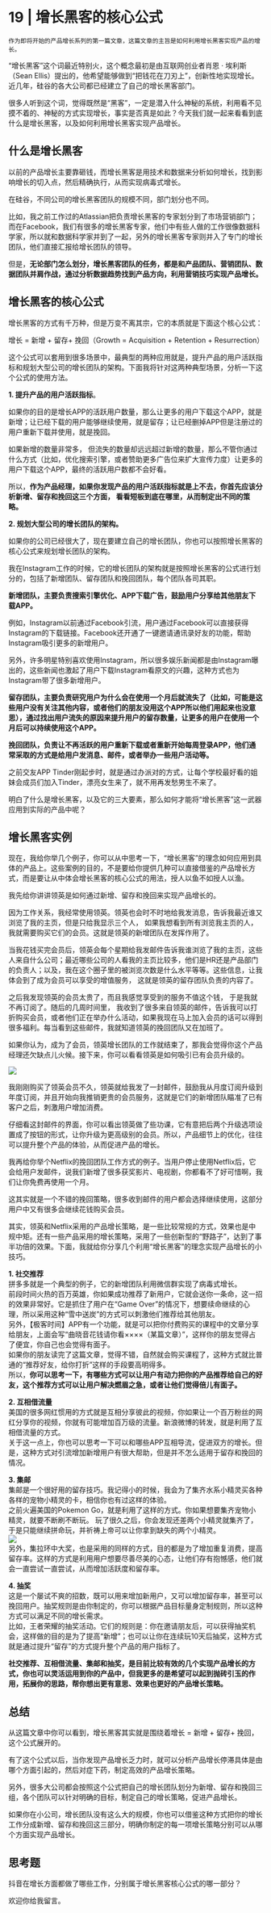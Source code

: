 # 19 | 增长黑客的核心公式

    作为即将开始的产品增长系列的第一篇文章，这篇文章的主旨是如何利用增长黑客实现产品的增长。

“增长黑客”这个词最近特别火，这个概念最初是由互联网创业者肖恩 · 埃利斯（Sean Ellis）提出的，他希望能够做到“把钱花在刀刃上”，创新性地实现增长。近几年，硅谷的各大公司都已经建立了自己的增长黑客部门。

很多人听到这个词，觉得既然是“黑客”，一定是潜入什么神秘的系统，利用看不见摸不着的、神秘的方式实现增长，事实是否真是如此？今天我们就一起来看看到底什么是增长黑客，以及如何利用增长黑客实现产品增长。

## 什么是增长黑客

以前的产品增长主要靠砸钱，而增长黑客是用技术和数据来分析如何增长，找到影响增长的切入点，然后精确执行，从而实现病毒式增长。

在硅谷，不同公司的增长黑客团队的规模不同，部门划分也不同。

比如，我之前工作过的Atlassian把负责增长黑客的专家划分到了市场营销部门；而在Facebook，我们有很多的增长黑客专家，他们中有些人做的工作很像数据科学家，所以就和数据科学家并到了一起，另外的增长黑客专家则并入了专门的增长团队，他们直接汇报给增长团队的领导。

但是，**无论部门怎么划分，增长黑客团队的任务，都是和产品团队、营销团队、数据团队并肩作战，通过分析数据趋势找到产品方向，利用营销技巧实现产品增长。**

## 增长黑客的核心公式

增长黑客的方式有千万种，但是万变不离其宗，它的本质就是下面这个核心公式：

增长 = 新增 + 留存+ 挽回（Growth = Acquisition + Retention + Resurrection）

这个公式可以套用到很多场景中，最典型的两种应用就是，提升产品的用户活跃指标和规划大型公司的增长团队的架构。下面我将针对这两种典型场景，分析一下这个公式的使用方法。

**1\. 提升产品的用户活跃指标**。

如果你的目的是增长APP的活跃用户数量，那么让更多的用户下载这个APP，就是新增；让已经下载的用户能够继续使用，就是留存；让已经删掉APP但是注册过的用户重新下载并使用，就是挽回。

如果新增的数量非常多， 但流失的数量却远远超过新增的数量，那么不管你通过什么方式（比如，优化搜索引擎，或者赞助更多广告位来扩大宣传力度）让更多的用户下载这个APP，最终的活跃用户数都不会好看。

所以，**作为产品经理，如果你发现产品的用户活跃指标就是上不去，你首先应该分析新增、留存和挽回这三个方面， 看看短板到底在哪里，从而制定出不同的策略。**

**2\. 规划大型公司的增长团队的架构。**

如果你的公司已经很大了，现在要建立自己的增长团队，你也可以按照增长黑客的核心公式来规划增长团队的架构。

我在Instagram工作的时候，它的增长团队的架构就是按照增长黑客的公式进行划分的，包括了新增团队、留存团队和挽回团队，每个团队各司其职。

**新增团队，主要负责搜索引擎优化、APP下载广告，鼓励用户分享给其他朋友下载APP。**

例如，Instagram以前通过Facebook引流，用户通过Facebook可以直接获得Instagram的下载链接。Facebook还开通了一键邀请通讯录好友的功能，帮助Instagram吸引更多的新增用户。

另外，许多明星特别喜欢使用Instagram，所以很多娱乐新闻都是由Instagram曝出的，这些新闻也激起了用户下载Instagram看原文的兴趣，这种方式也为Instagram带了很多新增用户。

**留存团队，主要负责研究用户为什么会在使用一个月后就流失了（比如，可能是这些用户没有关注其他内容，或者他们的朋友没用这个APP所以他们用起来也没意思），通过找出用户流失的原因来提升用户的留存数量，让更多的用户在使用一个月后可以持续使用这个APP。**

**挽回团队，负责让不再活跃的用户重新下载或者重新开始每周登录APP，他们通常采取的方式是给用户发消息、邮件，或者举办一些用户活动等。**

之前交友APP Tinder刚起步时，就是通过办派对的方式，让每个学校最好看的姐妹会成员们加入Tinder，漂亮女生来了，就不用再发愁男生不来了。

明白了什么是增长黑客，以及它的三大要素，那么如何才能将“增长黑客”这一武器应用到实际的产品中呢？

## 增长黑客实例

现在，我给你举几个例子，你可以从中思考一下，“增长黑客”的理念如何应用到具体的产品上。这些案例的目的，不是要给你提供几种可以直接借鉴的产品增长方式，而是要让从中体会增长黑客的核心公式的用法，授人以鱼不如授人以渔。

我先给你讲讲领英是如何通过新增、留存和挽回来实现产品增长的。

因为工作关系，我经常使用领英。领英也会时不时地给我发消息，告诉我最近谁又浏览了我的主页，但是只给我显示三个人， 如果我想看到所有浏览我主页的人， 我就需要购买它们的会员。这就是领英的新增团队在发挥作用了。

当我花钱买完会员后，领英会每个星期给我发邮件告诉我谁浏览了我的主页，这些人来自什么公司；最近哪些公司的人看我的主页比较多，他们是HR还是产品部门的负责人；以及，我在这个圈子里的被浏览次数是什么水平等等。这些信息，让我体会到了成为会员可以享受的增值服务， 这就是领英的留存团队负责的内容了。

之后我发现领英的会员太贵了，而且我感觉享受到的服务不值这个钱， 于是我就不再订阅了。随后的几周时间里， 我收到了很多来自领英的邮件，告诉我可以打折购买会员，或者他们正在举办什么活动，如果我现在马上加入会员的话可以得到很多福利。每当看到这些邮件，我就知道领英的挽回团队又在加班了。

如果你认为，成为了会员，领英增长团队的工作就结束了，那我会觉得你这个产品经理还欠缺点儿火候。接下来，你可以看看领英是如何吸引已有会员升级的。

![](https://static001.geekbang.org/resource/image/9b/f1/9b7b388c4846da8ea362487c94be33f1.png)

我刚刚购买了领英会员不久，领英就给我发了一封邮件，鼓励我从月度订阅升级到年度订阅，并且开始向我推销更贵的会员服务，这就是它们的新增团队瞄准了已有客户之后，刺激用户增加消费。

仔细看这封邮件的界面，你可以看出领英做了些功课，它有意把后两个升级选项设置成了按钮的形式，让你升级为更高级别的会员。所以，产品细节上的优化，往往可以提升整个产品的体验，从而促进产品的增长。

我再给你举个Netflix的挽回团队工作方式的例子。当用户停止使用Netflix后，它会给用户发邮件，说我们新增了很多获奖影片、电视剧，你都看不了好可惜啊，我们让你免费再使用一个月。

这其实就是一个不错的挽回策略，很多收到邮件的用户都会选择继续使用，这部分用户中又有很多会继续花钱购买会员。

其实，领英和Netflix采用的产品增长策略，是一些比较常规的方式，效果也是中规中矩。还有一些产品采用的增长策略，采用了一些创新型的“野路子”，达到了事半功倍的效果。下面，我就给你分享几个利用“增长黑客”的理念实现产品增长的小技巧。

**1\. 社交推荐**  
拼多多就是一个典型的例子，它的新增团队利用微信群实现了病毒式增长。  
前段时间火热的百万英雄，你如果成功推荐了新用户，它就会送你一条命，这一招的效果非常好。它是抓住了用户在“Game Over”的情况下，想要续命继续的心理，所以采用这种“雪中送炭”的方式可以刺激他们推荐给其他朋友。  
另外，【极客时间】APP有一个功能，就是可以把你付费购买的课程中的文章分享给朋友，上面会写“曲晓音花钱请你看××××（某篇文章）”，这样你的朋友觉得占了便宜，你自己也会觉得有面子。  
如果你的朋友读完了这篇文章，觉得不错，自然就会购买课程了，这种方式就比普通的“推荐好友，给你打折”这样的手段要高明得多。  
所以，**你可以思考一下，有哪些方式可以让用户有动力把你的产品推荐给自己的好友，这个推荐方式可以让用户解决燃眉之急，或者让他们觉得倍儿有面子。**

**2\. 互相借流量**  
美国的很多网红惯用的方式就是互相分享彼此的视频，你如果让一个百万粉丝的网红分享你的视频，你就有可能增加百万级的流量。新浪微博的转发，就是利用了互相借流量的方式。  
关于这一点上，你也可以思考一下可以和哪些APP互相导流，促进双方的增长。但是，这种方式对引流增加新增用户有很大帮助，但是并不怎么适用于留存和挽回的情况。

**3\. 集邮**  
集邮是一个很好用的留存技巧。我记得小的时候，我会为了集齐水系小精灵买各种各样的宠物小精灵的卡，相信你也有过这样的体验。  
之前火遍美国的Pokemon Go，就是利用了这样的方式。你如果想要集齐宠物小精灵，就要不断刷不断玩。 玩了很久之后，你会发现还差两个小精灵就集齐了，于是只能继续拼命玩，并祈祷上帝可以让你拿到缺失的两个小精灵。  
![](https://static001.geekbang.org/resource/image/d8/76/d84462743d03a7b0624cc05d8b7d4476.png)  
另外，集拉环中大奖，也是采用的同样的方式，目的都是为了增加重复消费，提高留存率。这样的方式是利用用户想要尽善尽美的心态，让他们存有抱憾感，他们就会一直尝试一直尝试，从而增加活跃度和留存率。

**4\. 抽奖**  
这是一个屡试不爽的招数，既可以用来增加新用户，又可以增加留存率，甚至可以挽回用户。抽奖规则是由你制定的，你可以根据产品目标量身定制规则，所以这种方式可以满足不同的增长需求。  
比如，王者荣耀的抽奖活动。它们的规则是：你在邀请朋友后，可以获得抽奖机会，这样做的目的是为了提高“新增”；也可以让你在连续玩10天后抽奖，这种方式就是通过提升“留存”的方式提升整个产品的用户指标了。

**社交推荐、互相借流量、集邮和抽奖，是目前比较有效的几个实现产品增长的方式，你也可以灵活运用到你的产品中，但我更多的是希望可以起到抛砖引玉的作用，拓展你的思路，帮你想出更有意思、效果也更好的产品增长策略。**

## 总结

从这篇文章中你可以看到，增长黑客其实就是围绕着增长 = 新增 + 留存+ 挽回，这个公式展开的。

有了这个公式以后，当你发现产品增长乏力时，就可以分析产品增长停滞具体是由哪个方面引起的，然后对症下药，制定高效的产品增长策略。

另外，很多大公司都会按照这个公式把自己的增长团队划分为新增、留存和挽回三组，各个团队可以针对明确的目标，制定自己的增长策略，促进产品增长。

如果你在小公司，增长团队没有这么大的规模，你也可以借鉴这种方式把你的增长工作分成新增、留存和挽回这三部分，明确你制定的每一项增长策略分别可以从哪个方面实现产品增长。

## 思考题

抖音在增长方面都做了哪些工作，分别属于增长黑客核心公式的哪一部分？

欢迎你给我留言。
    